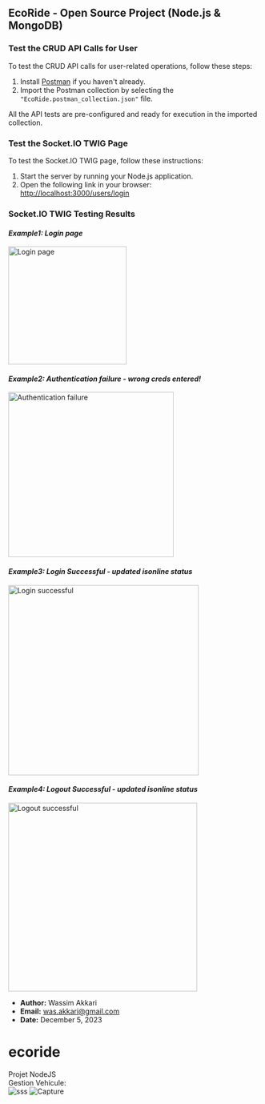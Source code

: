## EcoRide - Open Source Project (Node.js & MongoDB)

### Test the CRUD API Calls for User

To test the CRUD API calls for user-related operations, follow these steps:

1. Install [Postman](https://www.postman.com/) if you haven't already.
2. Import the Postman collection by selecting the `"EcoRide.postman_collection.json"` file.

All the API tests are pre-configured and ready for execution in the imported collection.

### Test the Socket.IO TWIG Page

To test the Socket.IO TWIG page, follow these instructions:

1. Start the server by running your Node.js application.
2. Open the following link in your browser: [http://localhost:3000/users/login](http://localhost:3000/users/login)

### Socket.IO TWIG Testing Results

#### _Example1: Login page_
<img width="236" alt="Login page" src="https://github.com/wassou93/ecoride/assets/8655283/114216b2-7bcf-4b3b-b495-73c7230253fe">

#### _Example2: Authentication failure - wrong creds entered!_
<img width="330" alt="Authentication failure" src="https://github.com/wassou93/ecoride/assets/8655283/bc02369f-91e1-4166-97e0-8846536e80fd">

#### _Example3: Login Successful - updated isonline status_
<img width="380" alt="Login successful" src="https://github.com/wassou93/ecoride/assets/8655283/ff819502-3c3b-4dc9-95ce-8447b22ca9dc">

#### _Example4: Logout Successful - updated isonline status_
<img width="377" alt="Logout successful" src="https://github.com/wassou93/ecoride/assets/8655283/683a3729-4451-4ec3-94c3-a777547585eb">

- **Author:** Wassim Akkari
- **Email:** was.akkari@gmail.com
- **Date:** December 5, 2023
# ecoride
Projet NodeJS <br>
Gestion Vehicule: <br>
![sss](https://github.com/wassou93/ecoride/assets/105807219/4b6e93b0-c643-4507-9831-2039d21d2c62)
![Capture](https://github.com/wassou93/ecoride/assets/105807219/4c3a92e8-7240-460f-85d0-2776f099161a)


